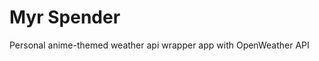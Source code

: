 <h1 id="myr-spender">Myr Spender</h1>
<p>Personal anime-themed weather api wrapper app with OpenWeather API</p>
